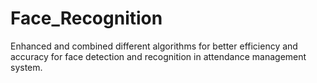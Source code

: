 # Face_Recognition
Enhanced and combined different algorithms for better efficiency and accuracy for face detection and recognition in attendance management system.  
